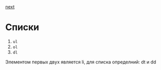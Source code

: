 <a href="02.md">next</a>

<h1>Списки</h1>
<ol>
<li>
<code>ul</code>
</li>
<li>
<code>ol</code>
</li>
<li>
<code>dl</code>
</li>
</ol

<div>
Элементом первых двух является li, для списка определний: dt и dd
</div>
